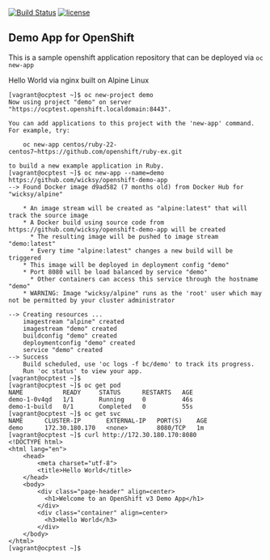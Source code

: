 [![Build Status](https://travis-ci.org/wicksy/openshift-demo-app.svg?branch=master)](https://travis-ci.org/wicksy/openshift-demo-app) [![license](https://img.shields.io/badge/License-MIT-blue.svg?maxAge=2592000)](https://github.com/wicksy/openshift-demo-app/blob/master/LICENSE.md)</br>

## Demo App for OpenShift

This is a sample openshift application repository that can be deployed via `oc new-app`

Hello World via nginx built on Alpine Linux

```
[vagrant@ocptest ~]$ oc new-project demo
Now using project "demo" on server "https://ocptest.openshift.localdomain:8443".

You can add applications to this project with the 'new-app' command. For example, try:

    oc new-app centos/ruby-22-centos7~https://github.com/openshift/ruby-ex.git

to build a new example application in Ruby.
[vagrant@ocptest ~]$ oc new-app --name=demo https://github.com/wicksy/openshift-demo-app
--> Found Docker image d9ad582 (7 months old) from Docker Hub for "wicksy/alpine"

    * An image stream will be created as "alpine:latest" that will track the source image
    * A Docker build using source code from https://github.com/wicksy/openshift-demo-app will be created
      * The resulting image will be pushed to image stream "demo:latest"
      * Every time "alpine:latest" changes a new build will be triggered
    * This image will be deployed in deployment config "demo"
    * Port 8080 will be load balanced by service "demo"
      * Other containers can access this service through the hostname "demo"
    * WARNING: Image "wicksy/alpine" runs as the 'root' user which may not be permitted by your cluster administrator

--> Creating resources ...
    imagestream "alpine" created
    imagestream "demo" created
    buildconfig "demo" created
    deploymentconfig "demo" created
    service "demo" created
--> Success
    Build scheduled, use 'oc logs -f bc/demo' to track its progress.
    Run 'oc status' to view your app.
[vagrant@ocptest ~]$
[vagrant@ocptest ~]$ oc get pod
NAME           READY     STATUS      RESTARTS   AGE
demo-1-0v4qd   1/1       Running     0          46s
demo-1-build   0/1       Completed   0          55s
[vagrant@ocptest ~]$ oc get svc
NAME      CLUSTER-IP       EXTERNAL-IP   PORT(S)    AGE
demo      172.30.180.170   <none>        8080/TCP   1m
[vagrant@ocptest ~]$ curl http://172.30.180.170:8080
<!DOCTYPE html>
<html lang="en">
    <head>
        <meta charset="utf-8">
        <title>Hello World</title>
    </head>
    <body>
        <div class="page-header" align=center>
          <h1>Welcome to an OpenShift v3 Demo App</h1>
        </div>
        <div class="container" align=center>
          <h3>Hello World</h3>
        </div>
    </body>
</html>
[vagrant@ocptest ~]$
```

